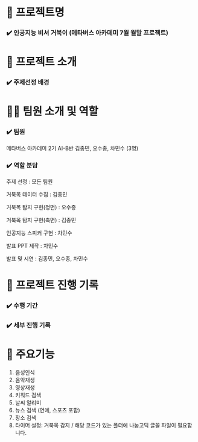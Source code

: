 # 📖 프로젝트명
### ✔️ 인공지능 비서 거북이 (메타버스 아카데미 7월 월말 프로젝트)

# 📃 프로젝트 소개
### ✔️ 주제선정 배경


# 👩‍🔧 팀원 소개 및 역할
### ✔️ 팀원
메타버스 아카데미 2기 AI-B반 김종민, 오수종, 차민수 (3명)

### ✔️ 역할 분담
주제 선정 : 모든 팀원

거북목 데이터 수집 : 김종민

거북목 탐지 구현(정면) : 오수종

거북목 탐지 구현(측면) : 김종민

인공지능 스피커 구현 : 차민수

발표 PPT 제작 : 차민수

발표 및 시연 : 김종민, 오수종, 차민수

# 📅 프로젝트 진행 기록
### ✔️ 수행 기간
### ✔️ 세부 진행 기록


# 📃 주요기능
1. 음성인식
2. 음악재생
3. 영상재생
4. 키워드 검색
5. 날씨 알리미
6. 뉴스 검색 (연예, 스포츠 포함)
7. 장소 검색
8. 타이머 설정: 거북목 감지 / 해당 코드가 있는 폴더에 나눔고딕 글꼴 파일이 필요합니다.
